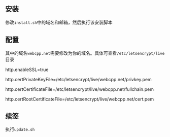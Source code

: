 ## 安装

修改`install.sh`中的域名和邮箱，然后执行该安装脚本

## 配置

其中的域名`webcpp.net`需要修改为你的域名。具体可查看`/etc/letsencrypt/live`目录

http.enableSSL=true

http.certPrivateKeyFile=/etc/letsencrypt/live/webcpp.net/privkey.pem

http.certCertificateFile=/etc/letsencrypt/live/webcpp.net/fullchain.pem

http.certRootCertificateFile=/etc/letsencrypt/live/webcpp.net/cert.pem

## 续签
执行`update.sh`